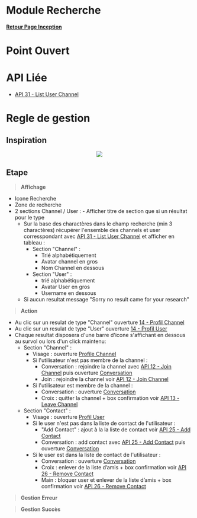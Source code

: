 # Module Recherche

**[Retour Page Inception](./00_Page_Transcendence.md)**

# Point Ouvert

# API Liée
- [API 31 - List User Channel](../API/31_List_User_Channel.md)
# Regle de gestion

## Inspiration
<p align="center">
	<img src="./Inspiration/Recherche_Page.png" />
</p>

## Etape

> **Affichage**

- Icone Recherche
- Zone de recherche
- 2 sections Channel / User :
		- Afficher titre de section que si un résultat pour le type
	- Sur la base des charactères dans le champ recherche (min 3 charactères) récupérer l'ensemble des channels et user corresspondant avec [API 31 - List User Channel](../API/31_List_User_Channel.md) et afficher en tableau  :
		- Section "Channel" :
			- Trié alphabétiquement 
			- Avatar channel en gros
			- Nom Channel en dessous
		- Section "User" :
			- trié alphabétiquement 
			- Avatar User en gros
			- Username en dessous
	- Si aucun resultat message "Sorry no result came for your research"

> **Action**

- Au clic sur un resulat de type "Channel" ouverture [14 - Profil Channel](./14_Profil_Channel.md)
- Au clic sur un resulat de type "User" ouverture [14 - Profil User](./13_Profil_User.md)
- Chaque resultat disposera d'une barre d'icone s'affichant en dessous au survol ou lors d'un click maintenu: 
	- Section "Channel" :
		- Visage : ouverture [Profile Channel](./14_Profil_Channel.md)
		- Si l'utilisateur n'est pas membre de la channel :
			- Conversation : rejoindre la channel avec  [API 12 - Join Channel](../API/12_Join_Channel.md) puis ouverture [Conversation](./11C_Conversation.md)
			- Join : rejoindre la channel voir [API 12 - Join Channel](../API/12_Join_Channel.md)
		- Si l'utilisateur est membre de la channel :
			- Conversation : ouverture [Conversation](./11C_Conversation.md)
			- Croix : quitter la channel + box confirmation voir [API 13 - Leave Channel](../API/13_Leave_Channel.md)
	- Section "Contact" :
		- Visage : ouverture [Profil User](./13_Profil_User.md)
		- Si le user n'est pas dans la liste de contact de l'utilisateur : 
			- "Add Contact" : ajout à la la liste de contact voir [API 25 - Add Contact](../API/25_Add_Contact.md)
			- Conversation : add contact avec [API 25 - Add Contact](../API/25_Add_Contact.md) puis ouverture [Conversation](./11C_Conversation.md)
		- Si le user est dans la liste de contact de l'utilisateur :
			- Conversation : ouverture [Conversation](./11C_Conversation.md)
			- Croix : enlever de la liste d’amis + box confirmation voir [API 26 - Remove Contact](../API/26_Remove_Contact.md)
			- Main : bloquer user et enlever de la liste d’amis + box confirmation voir [API 26 - Remove Contact](../API/26_Remove_Contact.md)

> **Gestion Erreur**

> **Gestion Succès**
